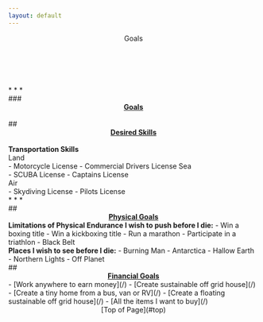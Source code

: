 ```yaml
---
layout: default
---
```

<header>Goals</header><br>
<div id="top">
<ul class="nav_menu">
</div>
<div id="goals">
</div>
* * *
<section>
### <u><b><center>Goals</u></b></center><br>
## <u><b><center>Desired Skills</u></b></center><br>
<b>Transportation Skills</b><br>
Land<br>
- Motorcycle License
- Commercial Drivers License
Sea<br>
- SCUBA License
- Captains License<br>
Air<br>
- Skydiving License
- Pilots License<br>
</section>
* * *
<section>
## <u><b><center>Physical Goals</u></b></center>
<b>Limitations of Physical Endurance I wish to push before I die:</b>
- Win a boxing title
- Win a kickboxing title
- Run a marathon
- Participate in a triathlon
- Black Belt<br>
</section>
<section>
<b>Places I wish to see before I die:</b>
- Burning Man
- Antarctica
- Hallow Earth
- Northern Lights
- Off Planet<br>
</section>
<section>
## <u><b><center>Financial Goals</u></b></center>
- [Work anywhere to earn money](/)
- [Create sustainable off grid house](/)
- [Create a tiny home from a bus, van or RV](/)
- [Create a floating sustainable off grid house](/)
- [All the items I want to buy](/)<br>
</section>
<section><div>
<footer><center>[Top of Page](#top)<br></center></footer></div></section>
